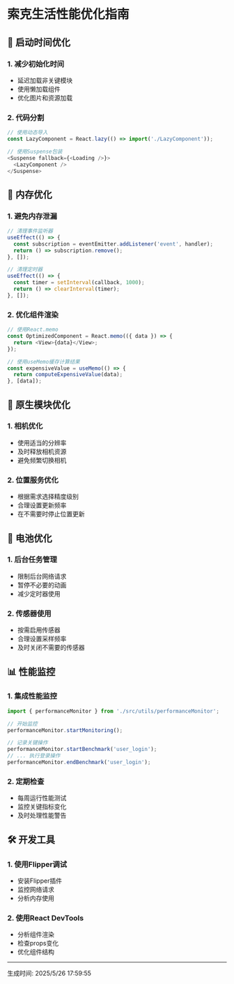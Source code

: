# 索克生活性能优化指南

## 🚀 启动时间优化

### 1. 减少初始化时间
- 延迟加载非关键模块
- 使用懒加载组件
- 优化图片和资源加载

### 2. 代码分割
```javascript
// 使用动态导入
const LazyComponent = React.lazy(() => import('./LazyComponent'));

// 使用Suspense包装
<Suspense fallback={<Loading />}>
  <LazyComponent />
</Suspense>
```

## 🧠 内存优化

### 1. 避免内存泄漏
```javascript
// 清理事件监听器
useEffect(() => {
  const subscription = eventEmitter.addListener('event', handler);
  return () => subscription.remove();
}, []);

// 清理定时器
useEffect(() => {
  const timer = setInterval(callback, 1000);
  return () => clearInterval(timer);
}, []);
```

### 2. 优化组件渲染
```javascript
// 使用React.memo
const OptimizedComponent = React.memo(({ data }) => {
  return <View>{data}</View>;
});

// 使用useMemo缓存计算结果
const expensiveValue = useMemo(() => {
  return computeExpensiveValue(data);
}, [data]);
```

## 📱 原生模块优化

### 1. 相机优化
- 使用适当的分辨率
- 及时释放相机资源
- 避免频繁切换相机

### 2. 位置服务优化
- 根据需求选择精度级别
- 合理设置更新频率
- 在不需要时停止位置更新

## 🔋 电池优化

### 1. 后台任务管理
- 限制后台网络请求
- 暂停不必要的动画
- 减少定时器使用

### 2. 传感器使用
- 按需启用传感器
- 合理设置采样频率
- 及时关闭不需要的传感器

## 📊 性能监控

### 1. 集成性能监控
```javascript
import { performanceMonitor } from './src/utils/performanceMonitor';

// 开始监控
performanceMonitor.startMonitoring();

// 记录关键操作
performanceMonitor.startBenchmark('user_login');
// ... 执行登录操作
performanceMonitor.endBenchmark('user_login');
```

### 2. 定期检查
- 每周运行性能测试
- 监控关键指标变化
- 及时处理性能警告

## 🛠️ 开发工具

### 1. 使用Flipper调试
- 安装Flipper插件
- 监控网络请求
- 分析内存使用

### 2. 使用React DevTools
- 分析组件渲染
- 检查props变化
- 优化组件结构

---
生成时间: 2025/5/26 17:59:55